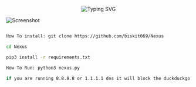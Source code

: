 <p align="center">
  <img src="https://readme-typing-svg.demolab.com?font=Fira+Code&pause=1000&color=0BF700&width=435&lines=More+Websites+Coming+Soon" alt="Typing SVG">
</p>

![Screenshot](https://github.com/biskit069/g2l/blob/main/Nexus.png)
```bash

How To install: git clone https://github.com/biskit069/Nexus

cd Nexus

pip3 install -r requirements.txt

How To Run: python3 nexus.py

if you are running 8.8.8.8 or 1.1.1.1 dns it will block the duckduckgo links

